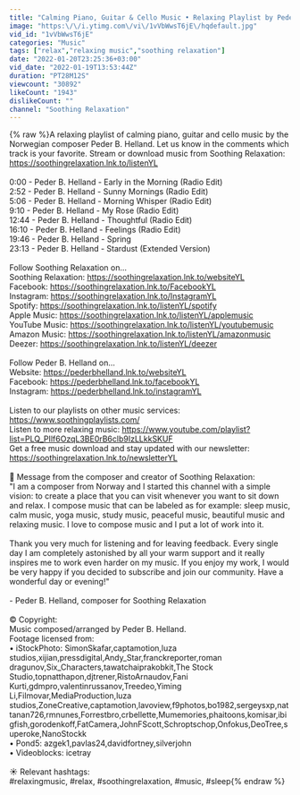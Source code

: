 ```yaml
---
title: "Calming Piano, Guitar & Cello Music • Relaxing Playlist by Peder B. Helland"
image: "https:\/\/i.ytimg.com\/vi\/1vVbWwsT6jE\/hqdefault.jpg"
vid_id: "1vVbWwsT6jE"
categories: "Music"
tags: ["relax","relaxing music","soothing relaxation"]
date: "2022-01-20T23:25:36+03:00"
vid_date: "2022-01-19T13:53:44Z"
duration: "PT28M12S"
viewcount: "30892"
likeCount: "1943"
dislikeCount: ""
channel: "Soothing Relaxation"
---
```

{% raw %}A relaxing playlist of calming piano, guitar and cello music by the Norwegian composer Peder B. Helland. Let us know in the comments which track is your favorite. Stream or download music from Soothing Relaxation: <a rel="nofollow" target="blank" href="https://soothingrelaxation.lnk.to/listenYL">https://soothingrelaxation.lnk.to/listenYL</a><br /><br />0:00 - Peder B. Helland - Early in the Morning (Radio Edit)<br />2:52 - Peder B. Helland - Sunny Mornings (Radio Edit)<br />5:06 - Peder B. Helland - Morning Whisper (Radio Edit)<br />9:10 - Peder B. Helland - My Rose (Radio Edit)<br />12:44 - Peder B. Helland - Thoughtful (Radio Edit)<br />16:10 - Peder B. Helland - Feelings (Radio Edit)<br />19:46 - Peder B. Helland - Spring<br />23:13 - Peder B. Helland - Stardust (Extended Version)<br /><br />Follow Soothing Relaxation on...<br />Soothing Relaxation: <a rel="nofollow" target="blank" href="https://soothingrelaxation.lnk.to/websiteYL">https://soothingrelaxation.lnk.to/websiteYL</a><br />Facebook: <a rel="nofollow" target="blank" href="https://soothingrelaxation.lnk.to/FacebookYL">https://soothingrelaxation.lnk.to/FacebookYL</a><br />Instagram: <a rel="nofollow" target="blank" href="https://soothingrelaxation.lnk.to/InstagramYL">https://soothingrelaxation.lnk.to/InstagramYL</a><br />Spotify: <a rel="nofollow" target="blank" href="https://soothingrelaxation.lnk.to/listenYL/spotify">https://soothingrelaxation.lnk.to/listenYL/spotify</a><br />Apple Music: <a rel="nofollow" target="blank" href="https://soothingrelaxation.lnk.to/listenYL/applemusic">https://soothingrelaxation.lnk.to/listenYL/applemusic</a><br />YouTube Music: <a rel="nofollow" target="blank" href="https://soothingrelaxation.lnk.to/listenYL/youtubemusic">https://soothingrelaxation.lnk.to/listenYL/youtubemusic</a><br />Amazon Music: <a rel="nofollow" target="blank" href="https://soothingrelaxation.lnk.to/listenYL/amazonmusic">https://soothingrelaxation.lnk.to/listenYL/amazonmusic</a><br />Deezer: <a rel="nofollow" target="blank" href="https://soothingrelaxation.lnk.to/listenYL/deezer">https://soothingrelaxation.lnk.to/listenYL/deezer</a><br /><br />Follow Peder B. Helland on...<br />Website: <a rel="nofollow" target="blank" href="https://pederbhelland.lnk.to/websiteYL">https://pederbhelland.lnk.to/websiteYL</a><br />Facebook: <a rel="nofollow" target="blank" href="https://pederbhelland.lnk.to/facebookYL">https://pederbhelland.lnk.to/facebookYL</a><br />Instagram: <a rel="nofollow" target="blank" href="https://pederbhelland.lnk.to/instagramYL">https://pederbhelland.lnk.to/instagramYL</a><br /><br />Listen to our playlists on other music services: <a rel="nofollow" target="blank" href="https://www.soothingplaylists.com/">https://www.soothingplaylists.com/</a><br />Listen to more relaxing music: <a rel="nofollow" target="blank" href="https://www.youtube.com/playlist?list=PLQ_PIlf6OzqL3BE0rB6clb9IzLLkkSKUF">https://www.youtube.com/playlist?list=PLQ_PIlf6OzqL3BE0rB6clb9IzLLkkSKUF</a><br />Get a free music download and stay updated with our newsletter: <a rel="nofollow" target="blank" href="https://soothingrelaxation.lnk.to/newsletterYL">https://soothingrelaxation.lnk.to/newsletterYL</a><br /><br />📜 Message from the composer and creator of Soothing Relaxation:<br />&quot;I am a composer from Norway and I started this channel with a simple vision: to create a place that you can visit whenever you want to sit down and relax. I compose music that can be labeled as for example: sleep music, calm music, yoga music, study music, peaceful music, beautiful music and relaxing music. I love to compose music and I put a lot of work into it. <br /><br />Thank you very much for listening and for leaving feedback. Every single day I am completely astonished by all your warm support and it really inspires me to work even harder on my music. If you enjoy my work, I would be very happy if you decided to subscribe and join our community. Have a wonderful day or evening!&quot;<br /><br />- Peder B. Helland, composer for Soothing Relaxation<br /><br />© Copyright:<br />Music composed/arranged by Peder B. Helland. <br />Footage licensed from:<br />• iStockPhoto: SimonSkafar,captamotion,luza studios,xijian,pressdigital,Andy_Star,franckreporter,roman dragunov,Six_Characters,tawatchaiprakobkit,The Stock Studio,topnatthapon,djtrener,RistoArnaudov,Fani Kurti,gdmpro,valentinrussanov,Treedeo,Yiming Li,Filmovar,MediaProduction,luza studios,ZoneCreative,captamotion,lavoview,f9photos,bo1982,sergeysxp,nattanan726,rmnunes,Forrestbro,crbellette,Mumemories,phaitoons,komisar,ibigfish,gorodenkoff,FatCamera,JohnFScott,Schroptschop,Onfokus,DeoTree,superoke,NanoStockk<br />• Pond5: azgek1,pavlas24,davidfortney,silverjohn <br />• Videoblocks: icetray<br /><br />☀️ Relevant hashtags:<br />#relaxingmusic, #relax, #soothingrelaxation, #music, #sleep{% endraw %}
